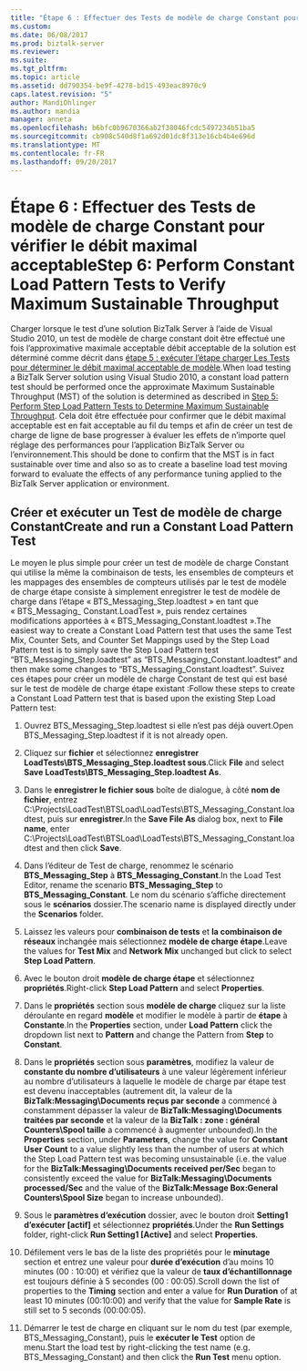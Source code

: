 ```yaml
---
title: "Étape 6 : Effectuer des Tests de modèle de charge Constant pour vérifier le débit maximal acceptable | Documents Microsoft"
ms.custom: 
ms.date: 06/08/2017
ms.prod: biztalk-server
ms.reviewer: 
ms.suite: 
ms.tgt_pltfrm: 
ms.topic: article
ms.assetid: dd790354-be9f-4278-bd15-493eac8970c9
caps.latest.revision: "5"
author: MandiOhlinger
ms.author: mandia
manager: anneta
ms.openlocfilehash: b6bfc0b9670366ab2f38046fcdc5497234b51ba5
ms.sourcegitcommit: cb908c540d8f1a692d01dc8f313e16cb4b4e696d
ms.translationtype: MT
ms.contentlocale: fr-FR
ms.lasthandoff: 09/20/2017
---
```

# <a name="step-6-perform-constant-load-pattern-tests-to-verify-maximum-sustainable-throughput"></a><span data-ttu-id="32372-102">Étape 6 : Effectuer des Tests de modèle de charge Constant pour vérifier le débit maximal acceptable</span><span class="sxs-lookup"><span data-stu-id="32372-102">Step 6: Perform Constant Load Pattern Tests to Verify Maximum Sustainable Throughput</span></span>
<span data-ttu-id="32372-103">Charger lorsque le test d’une solution BizTalk Server à l’aide de Visual Studio 2010, un test de modèle de charge constant doit être effectué une fois l’approximative maximale acceptable débit acceptable de la solution est déterminé comme décrit dans [étape 5 : exécuter l’étape charger Les Tests pour déterminer le débit maximal acceptable de modèle](../technical-guides/step-5-complete-step-load-tests-to-determine-maximum-sustainable-throughput.md).</span><span class="sxs-lookup"><span data-stu-id="32372-103">When load testing a BizTalk Server solution using Visual Studio 2010, a constant load pattern test should be performed once the approximate Maximum Sustainable Throughput (MST) of the solution is determined as described in [Step 5: Perform Step Load Pattern Tests to Determine Maximum Sustainable Throughput](../technical-guides/step-5-complete-step-load-tests-to-determine-maximum-sustainable-throughput.md).</span></span> <span data-ttu-id="32372-104">Cela doit être effectuée pour confirmer que le débit maximal acceptable est en fait acceptable au fil du temps et afin de créer un test de charge de ligne de base progresser à évaluer les effets de n’importe quel réglage des performances pour l’application BizTalk Server ou l’environnement.</span><span class="sxs-lookup"><span data-stu-id="32372-104">This should be done to confirm that the MST is in fact sustainable over time and also so as to create a baseline load test moving forward to evaluate the effects of any performance tuning applied to the BizTalk Server application or environment.</span></span>  
  
## <a name="create-and-run-a-constant-load-pattern-test"></a><span data-ttu-id="32372-105">Créer et exécuter un Test de modèle de charge Constant</span><span class="sxs-lookup"><span data-stu-id="32372-105">Create and run a Constant Load Pattern Test</span></span>  
 <span data-ttu-id="32372-106">Le moyen le plus simple pour créer un test de modèle de charge Constant qui utilise la même la combinaison de tests, les ensembles de compteurs et les mappages des ensembles de compteurs utilisés par le test de modèle de charge étape consiste à simplement enregistrer le test de modèle de charge dans l’étape « BTS_Messaging_Step.loadtest » en tant que « BTS_Messaging_ Constant.LoadTest », puis rendez certaines modifications apportées à « BTS_Messaging_Constant.loadtest ».</span><span class="sxs-lookup"><span data-stu-id="32372-106">The easiest way to create a Constant Load Pattern test that uses the same Test Mix, Counter Sets, and Counter Set Mappings used by the Step Load Pattern test is to simply save the Step Load Pattern test “BTS_Messaging_Step.loadtest” as “BTS_Messaging_Constant.loadtest” and then make some changes to “BTS_Messaging_Constant.loadtest”.</span></span> <span data-ttu-id="32372-107">Suivez ces étapes pour créer un modèle de charge Constant de test qui est basé sur le test de modèle de charge étape existant :</span><span class="sxs-lookup"><span data-stu-id="32372-107">Follow these steps to create a Constant Load Pattern test that is based upon the existing Step Load Pattern test:</span></span>  
  
1.  <span data-ttu-id="32372-108">Ouvrez BTS_Messaging_Step.loadtest si elle n’est pas déjà ouvert.</span><span class="sxs-lookup"><span data-stu-id="32372-108">Open BTS_Messaging_Step.loadtest if it is not already open.</span></span>  
  
2.  <span data-ttu-id="32372-109">Cliquez sur **fichier** et sélectionnez **enregistrer LoadTests\BTS_Messaging_Step.loadtest sous**.</span><span class="sxs-lookup"><span data-stu-id="32372-109">Click **File** and select **Save LoadTests\BTS_Messaging_Step.loadtest As**.</span></span>  
  
3.  <span data-ttu-id="32372-110">Dans le **enregistrer le fichier sous** boîte de dialogue, à côté **nom de fichier**, entrez C:\Projects\LoadTest\BTSLoad\LoadTests\BTS_Messaging_Constant.loadtest, puis sur **enregistrer**.</span><span class="sxs-lookup"><span data-stu-id="32372-110">In the **Save File As** dialog box, next to **File name**, enter C:\Projects\LoadTest\BTSLoad\LoadTests\BTS_Messaging_Constant.loadtest and then click **Save**.</span></span>  
  
4.  <span data-ttu-id="32372-111">Dans l’éditeur de Test de charge, renommez le scénario **BTS_Messaging_Step** à **BTS_Messaging_Constant**.</span><span class="sxs-lookup"><span data-stu-id="32372-111">In the Load Test Editor, rename the scenario **BTS_Messaging_Step** to **BTS_Messaging_Constant**.</span></span> <span data-ttu-id="32372-112">Le nom du scénario s’affiche directement sous le **scénarios** dossier.</span><span class="sxs-lookup"><span data-stu-id="32372-112">The scenario name is displayed directly under the **Scenarios** folder.</span></span>  
  
5.  <span data-ttu-id="32372-113">Laissez les valeurs pour **combinaison de tests** et **la combinaison de réseaux** inchangée mais sélectionnez **modèle de charge étape**.</span><span class="sxs-lookup"><span data-stu-id="32372-113">Leave the values for **Test Mix** and **Network Mix** unchanged but click to select **Step Load Pattern**.</span></span>  
  
6.  <span data-ttu-id="32372-114">Avec le bouton droit **modèle de charge étape** et sélectionnez **propriétés**.</span><span class="sxs-lookup"><span data-stu-id="32372-114">Right-click **Step Load Pattern** and select **Properties**.</span></span>  
  
7.  <span data-ttu-id="32372-115">Dans le **propriétés** section sous **modèle de charge** cliquez sur la liste déroulante en regard **modèle** et modifier le modèle à partir de **étape** à **Constante**.</span><span class="sxs-lookup"><span data-stu-id="32372-115">In the **Properties** section, under **Load Pattern** click the dropdown list next to **Pattern** and change the Pattern from **Step** to **Constant**.</span></span>  
  
8.  <span data-ttu-id="32372-116">Dans le **propriétés** section sous **paramètres**, modifiez la valeur de **constante du nombre d’utilisateurs** à une valeur légèrement inférieur au nombre d’utilisateurs à laquelle le modèle de charge par étape test est devenu inacceptables (autrement dit, la valeur de la **BizTalk:Messaging\Documents reçus par seconde** a commencé à constamment dépasser la valeur de **BizTalk:Messaging\Documents traitées par seconde** et la valeur de la **BizTalk : zone : général Counters\Spool taille** a commencé à augmenter unbounded).</span><span class="sxs-lookup"><span data-stu-id="32372-116">In the **Properties** section, under **Parameters**, change the value for **Constant User Count** to a value slightly less than the number of users at which the Step Load Pattern test was becoming unsustainable (i.e. the value for the **BizTalk:Messaging\Documents received per/Sec** began to consistently exceed the value for **BizTalk:Messaging\Documents processed/Sec** and the value of the **BizTalk:Message Box:General Counters\Spool Size** began to increase unbounded).</span></span>  
  
9. <span data-ttu-id="32372-117">Sous le **paramètres d’exécution** dossier, avec le bouton droit **Setting1 d’exécuter [actif]** et sélectionnez **propriétés**.</span><span class="sxs-lookup"><span data-stu-id="32372-117">Under the **Run Settings** folder, right-click **Run Setting1 [Active]** and select **Properties**.</span></span>  
  
10. <span data-ttu-id="32372-118">Défilement vers le bas de la liste des propriétés pour le **minutage** section et entrez une valeur pour **durée d’exécution** d’au moins 10 minutes (00 : 10:00) et vérifiez que la valeur de **taux d’échantillonnage** est toujours définie à 5 secondes (00 : 00:05).</span><span class="sxs-lookup"><span data-stu-id="32372-118">Scroll down the list of properties to the **Timing** section and enter a value for **Run Duration** of at least 10 minutes (00:10:00) and verify that the value for **Sample Rate** is still set to 5 seconds (00:00:05).</span></span>  
  
11. <span data-ttu-id="32372-119">Démarrer le test de charge en cliquant sur le nom du test (par exemple, BTS_Messaging_Constant), puis le **exécuter le Test** option de menu.</span><span class="sxs-lookup"><span data-stu-id="32372-119">Start the load test by right-clicking the test name (e.g. BTS_Messaging_Constant) and then click the **Run Test** menu option.</span></span>